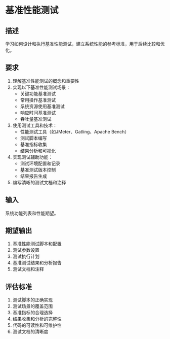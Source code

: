 # 基准性能测试

## 描述
学习如何设计和执行基准性能测试，建立系统性能的参考标准，用于后续比较和优化。

## 要求
1. 理解基准性能测试的概念和重要性
2. 实现以下基准性能测试场景：
   - 关键功能基准测试
   - 常用操作基准测试
   - 系统资源使用基准测试
   - 响应时间基准测试
   - 吞吐量基准测试
3. 使用测试工具和技术：
   - 性能测试工具（如JMeter、Gatling、Apache Bench）
   - 测试脚本编写
   - 基准指标收集
   - 结果分析和可视化
4. 实现测试辅助功能：
   - 测试环境配置和记录
   - 基准测试版本控制
   - 结果报告生成
5. 编写清晰的测试文档和注释

## 输入
系统功能列表和性能期望。

## 期望输出
1. 基准性能测试脚本和配置
2. 测试参数设置
3. 测试执行计划
4. 基准测试结果和分析报告
5. 测试文档和注释

## 评估标准
1. 测试脚本的正确实现
2. 测试场景的覆盖范围
3. 基准指标的合理选择
4. 结果收集和分析的完整性
5. 代码的可读性和可维护性
6. 测试文档的清晰度